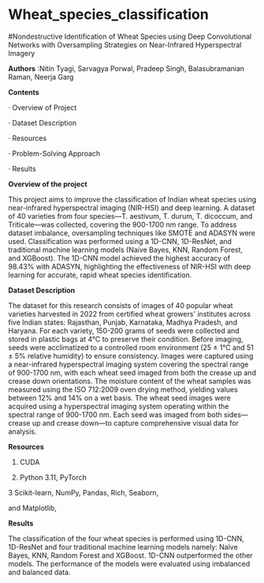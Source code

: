 # Wheat_species_classification

#Nondestructive Identification of Wheat Species using  Deep Convolutional Networks with Oversampling Strategies on Near-Infrared Hyperspectral Imagery

**Authors** :Nitin Tyagi, Sarvagya Porwal, Pradeep Singh, Balasubramanian Raman, Neerja Garg

**Contents**

·         Overview of Project

·         Dataset Description

·         Resources

·         Problem-Solving Approach

·         Results

**Overview of the project**

This project aims to improve the classification of Indian wheat species using near-infrared hyperspectral imaging (NIR-HSI) and deep learning. A dataset of 40 varieties from four species—T. aestivum, T. durum, T. dicoccum, and Triticale—was collected, covering the 900-1700 nm range. To address dataset imbalance, oversampling techniques like SMOTE and ADASYN were used. Classification was performed using a 1D-CNN, 1D-ResNet, and traditional machine learning models (Naive Bayes, KNN, Random Forest, and XGBoost). The 1D-CNN model achieved the highest accuracy of 98.43% with ADASYN, highlighting the effectiveness of NIR-HSI with deep learning for accurate, rapid wheat species identification.

**Dataset Description**

The dataset for this research consists of images of 40 popular wheat varieties harvested in 2022 from certified wheat growers' institutes across five Indian states: Rajasthan, Punjab, Karnataka, Madhya Pradesh, and Haryana. For each variety, 150-200 grams of seeds were collected and stored in plastic bags at 4°C to preserve their condition. Before imaging, seeds were acclimatized to a controlled room environment (25 ± 1°C and 51 ± 5% relative humidity) to ensure consistency. Images were captured using a near-infrared hyperspectral imaging system covering the spectral range of 900-1700 nm, with each wheat seed imaged from both the crease up and crease down orientations. The moisture content of the wheat samples was measured using the ISO 712:2009 oven drying method, yielding values between 12% and 14% on a wet basis. The wheat seed images were acquired using a hyperspectral imaging system operating within the spectral range of 900-1700 nm. Each seed was imaged from both sides—crease up and crease down—to capture comprehensive visual data for analysis.

**Resources**
1. CUDA

2. Python 3.11, PyTorch

3 Scikit-learn, NumPy, Pandas, Rich, Seaborn,

and Matplotlib,

**Results**

The classification of the four wheat species is performed using 1D-CNN, 1D-ResNet and four traditional machine learning models namely: Naïve Bayes, KNN, Random Forest and XGBoost. 1D-CNN outperformed the other models. The performance of the models were evaluated using imbalanced and balanced data.
